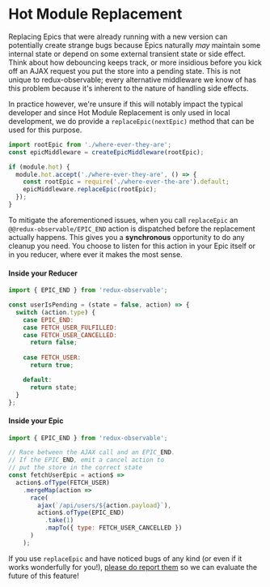 # Hot Module Replacement

Replacing Epics that were already running with a new version can potentially create strange bugs because Epics naturally _may_ maintain some internal state or depend on some external transient state or side effect. Think about how debouncing keeps track, or more insidious before you kick off an AJAX request you put the store into a pending state. This is not unique to redux-observable; every alternative middleware we know of has this problem because it's inherent to the nature of handling side effects.

In practice however, we're unsure if this will notably impact the typical developer and since Hot Module Replacement is only used in local development, we do provide a `replaceEpic(nextEpic)` method that can be used for this purpose.

```js
import rootEpic from './where-ever-they-are';
const epicMiddleware = createEpicMiddleware(rootEpic);

if (module.hot) {
  module.hot.accept('./where-ever-they-are', () => {
    const rootEpic = require('./where-ever-the-are').default;
    epicMiddleware.replaceEpic(rootEpic);
  });
}
```

To mitigate the aforementioned issues, when you call `replaceEpic` an `@@redux-observable/EPIC_END` action is dispatched before the replacement actually happens. This gives you a **synchronous** opportunity to do any cleanup you need. You choose to listen for this action in your Epic itself or in you reducer, where ever it makes the most sense.

#### Inside your Reducer

```js
import { EPIC_END } from 'redux-observable';

const userIsPending = (state = false, action) => {
  switch (action.type) {
	case EPIC_END:
	case FETCH_USER_FULFILLED:
	case FETCH_USER_CANCELLED:
	  return false;
	  
	case FETCH_USER:
      return true;

    default:
      return state;
  }
};
```

#### Inside your Epic

```js
import { EPIC_END } from 'redux-observable';

// Race between the AJAX call and an EPIC_END.
// If the EPIC_END, emit a cancel action to
// put the store in the correct state
const fetchUserEpic = action$ =>
  action$.ofType(FETCH_USER)
    .mergeMap(action =>
      race(
        ajax(`/api/users/${action.payload}`),
        action$.ofType(EPIC_END)
          .take(1)
          .mapTo({ type: FETCH_USER_CANCELLED })
      )
    );
```

If you use `replaceEpic` and have noticed bugs of any kind (or even if it works wonderfully for you!), [please do report them](https://github.com/redux-observable/redux-observable/issues/new) so we can evaluate the future of this feature!
